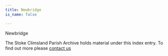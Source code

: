 ```yaml
---
title: Newbridge
is_name: false

---
```


Newbridge


The Stoke Climsland Parish Archive holds material under this index entry. To find out more please [contact us](/contact/)
